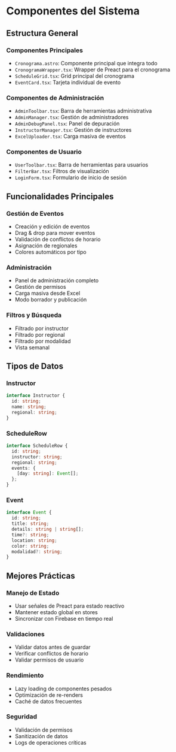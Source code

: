 # Componentes del Sistema

## Estructura General

### Componentes Principales
- `Cronograma.astro`: Componente principal que integra todo
- `CronogramaWrapper.tsx`: Wrapper de Preact para el cronograma
- `ScheduleGrid.tsx`: Grid principal del cronograma
- `EventCard.tsx`: Tarjeta individual de evento

### Componentes de Administración
- `AdminToolbar.tsx`: Barra de herramientas administrativa
- `AdminManager.tsx`: Gestión de administradores
- `AdminDebugPanel.tsx`: Panel de depuración
- `InstructorManager.tsx`: Gestión de instructores
- `ExcelUploader.tsx`: Carga masiva de eventos

### Componentes de Usuario
- `UserToolbar.tsx`: Barra de herramientas para usuarios
- `FilterBar.tsx`: Filtros de visualización
- `LoginForm.tsx`: Formulario de inicio de sesión

## Funcionalidades Principales

### Gestión de Eventos
- Creación y edición de eventos
- Drag & drop para mover eventos
- Validación de conflictos de horario
- Asignación de regionales
- Colores automáticos por tipo

### Administración
- Panel de administración completo
- Gestión de permisos
- Carga masiva desde Excel
- Modo borrador y publicación

### Filtros y Búsqueda
- Filtrado por instructor
- Filtrado por regional
- Filtrado por modalidad
- Vista semanal

## Tipos de Datos

### Instructor
```typescript
interface Instructor {
  id: string;
  name: string;
  regional: string;
}
```

### ScheduleRow
```typescript
interface ScheduleRow {
  id: string;
  instructor: string;
  regional: string;
  events: {
    [day: string]: Event[];
  };
}
```

### Event
```typescript
interface Event {
  id: string;
  title: string;
  details: string | string[];
  time?: string;
  location: string;
  color: string;
  modalidad?: string;
}
```

## Mejores Prácticas

### Manejo de Estado
- Usar señales de Preact para estado reactivo
- Mantener estado global en stores
- Sincronizar con Firebase en tiempo real

### Validaciones
- Validar datos antes de guardar
- Verificar conflictos de horario
- Validar permisos de usuario

### Rendimiento
- Lazy loading de componentes pesados
- Optimización de re-renders
- Caché de datos frecuentes

### Seguridad
- Validación de permisos
- Sanitización de datos
- Logs de operaciones críticas 